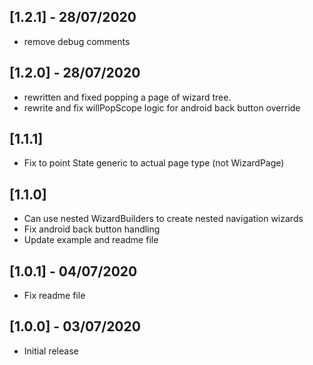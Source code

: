 ## [1.2.1] - 28/07/2020

* remove debug comments

## [1.2.0] - 28/07/2020

* rewritten and fixed popping a page of wizard tree.
* rewrite and fix willPopScope logic for android back button override

## [1.1.1]

* Fix to point State generic to actual page type (not WizardPage)

## [1.1.0]

* Can use nested WizardBuilders to create nested navigation wizards
* Fix android back button handling
* Update example and readme file

## [1.0.1] - 04/07/2020

* Fix readme file

## [1.0.0] - 03/07/2020

* Initial release